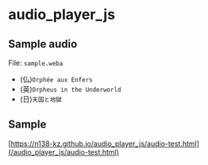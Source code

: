 # audio_player_js

## Sample audio

File: `sample.weba`

- (仏)`Orphée aux Enfers`
- (英)`Orpheus in the Underworld`
- (日)`天国と地獄`

## Sample

[https://n138-kz.github.io/audio_player_js/audio-test.html](/audio_player_js/audio-test.html)
